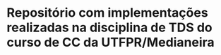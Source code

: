 # Repositório com implementações realizadas na disciplina de TDS do curso de CC da UTFPR/Medianeira
